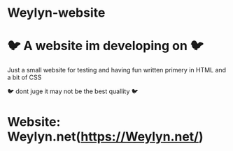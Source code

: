 # Weylyn-website
# 🐦 A website im developing on 🐦

Just a small website for testing and having fun
written primery in HTML and a bit of CSS

 🐦 dont juge it may not be the best quallity  🐦

# Website: Weylyn.net(https://Weylyn.net/)
